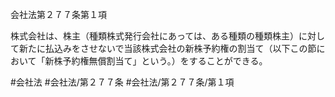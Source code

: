 会社法第２７７条第１項

株式会社は、株主（種類株式発行会社にあっては、ある種類の種類株主）に対して新たに払込みをさせないで当該株式会社の新株予約権の割当て（以下この節において「新株予約権無償割当て」という。）をすることができる。

#会社法
#会社法/第２７７条
#会社法/第２７７条/第１項
